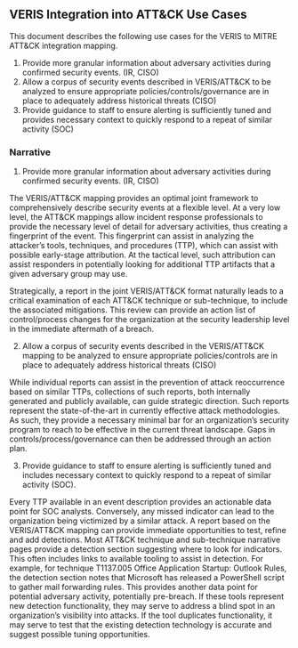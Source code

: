 ## VERIS Integration into ATT&CK Use Cases

This document describes the following use cases for the VERIS to MITRE ATT&CK integration mapping.
1. Provide more granular information about adversary activities during confirmed security events. (IR, CISO)
2. Allow a corpus of security events described in VERIS/ATT&CK to be analyzed to ensure appropriate policies/controls/governance are in place to adequately address historical threats (CISO)
3. Provide guidance to staff to ensure alerting is sufficiently tuned and provides necessary context to quickly respond to a repeat of similar activity (SOC)

### Narrative ###
1. Provide more granular information about adversary activities during confirmed security events. (IR, CISO)

The VERIS/ATT&CK mapping provides an optimal joint framework to comprehensively describe security events at a flexible level. At a very low level, the ATT&CK mappings allow incident response professionals to provide the necessary level of detail for adversary activities, thus creating a fingerprint of the event. This fingerprint can assist in analyzing the attacker’s tools, techniques, and procedures (TTP), which can assist with possible early-stage attribution. At the tactical level, such attribution can assist responders in potentially looking for additional TTP artifacts that a given adversary group may use. 

Strategically, a report in the joint VERIS/ATT&CK format naturally leads to a critical examination of each ATT&CK technique or sub-technique, to include the associated mitigations. This review can provide an action list of control/process changes for the organization at the security leadership level in the immediate aftermath of a breach.

2. Allow a corpus of security events described in the VERIS/ATT&CK mapping to be analyzed to ensure appropriate policies/controls are in place to adequately address historical threats (CISO)

While individual reports can assist in the prevention of attack reoccurrence based on similar TTPs, collections of such reports, both internally generated and publicly available, can guide strategic direction. Such reports represent the state-of-the-art in currently effective attack methodologies. As such, they provide a necessary minimal bar for an organization’s security program to reach to be effective in the current threat landscape. Gaps in controls/process/governance can then be addressed through an action plan.

3. Provide guidance to staff to ensure alerting is sufficiently tuned and includes necessary context to quickly respond to a repeat of similar activity (SOC).

Every TTP available in an event description provides an actionable data point for SOC analysts. Conversely, any missed indicator can lead to the organization being victimized by a similar attack. A report based on the VERIS/ATT&CK mapping can provide immediate opportunities to test, refine and add detections. 
Most ATT&CK technique and sub-technique narrative pages provide a detection section suggesting where to look for indicators. This often includes links to available tooling to assist in detection. For example, for technique T1137.005 Office Application Startup: Outlook Rules, the detection section notes that Microsoft has released a PowerShell script to gather mail forwarding rules. This provides another data point for potential adversary activity, potentially pre-breach. If these tools represent new detection functionality, they may serve to address a blind spot in an organization’s visibility into attacks. If the tool duplicates functionality, it may serve to test that the existing detection technology is accurate and suggest possible tuning opportunities.


